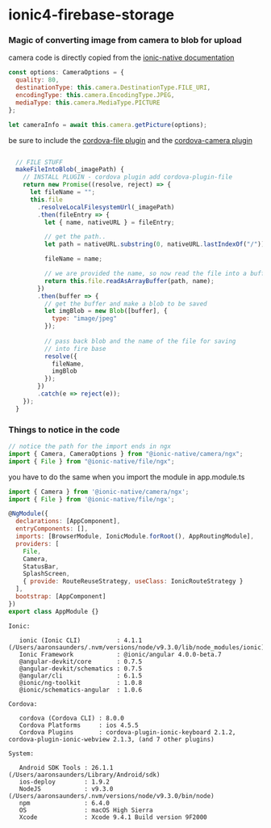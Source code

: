 # ionic4-firebase-storage


### Magic of converting image from camera to blob for upload

camera code is directly copied from the [ionic-native documentation](https://ionicframework.com/docs/native/)

```javascript
const options: CameraOptions = {
  quality: 80,
  destinationType: this.camera.DestinationType.FILE_URI,
  encodingType: this.camera.EncodingType.JPEG,
  mediaType: this.camera.MediaType.PICTURE
};

let cameraInfo = await this.camera.getPicture(options);
```

be sure to include the [cordova-file plugin](https://ionicframework.com/docs/native/file/) and the [cordova-camera plugin](https://ionicframework.com/docs/native/camera/)
```javascript

  // FILE STUFF
  makeFileIntoBlob(_imagePath) {
    // INSTALL PLUGIN - cordova plugin add cordova-plugin-file
    return new Promise((resolve, reject) => {
      let fileName = "";
      this.file
        .resolveLocalFilesystemUrl(_imagePath)
        .then(fileEntry => {
          let { name, nativeURL } = fileEntry;

          // get the path..
          let path = nativeURL.substring(0, nativeURL.lastIndexOf("/"));

          fileName = name;

          // we are provided the name, so now read the file into a buffer
          return this.file.readAsArrayBuffer(path, name);
        })
        .then(buffer => {
          // get the buffer and make a blob to be saved
          let imgBlob = new Blob([buffer], {
            type: "image/jpeg"
          });
          
          // pass back blob and the name of the file for saving
          // into fire base
          resolve({
            fileName,
            imgBlob
          });
        })
        .catch(e => reject(e));
    });
  }
```
  
### Things to notice in the code

```javascript
// notice the path for the import ends in ngx
import { Camera, CameraOptions } from "@ionic-native/camera/ngx";
import { File } from "@ionic-native/file/ngx";
```
you have to do the same when you import the module in app.module.ts

```javascript
import { Camera } from '@ionic-native/camera/ngx';
import { File } from '@ionic-native/file/ngx';

@NgModule({
  declarations: [AppComponent],
  entryComponents: [],
  imports: [BrowserModule, IonicModule.forRoot(), AppRoutingModule],
  providers: [
    File,
    Camera,
    StatusBar,
    SplashScreen,
    { provide: RouteReuseStrategy, useClass: IonicRouteStrategy }
  ],
  bootstrap: [AppComponent]
})
export class AppModule {}
```

```console
Ionic:

   ionic (Ionic CLI)          : 4.1.1 (/Users/aaronsaunders/.nvm/versions/node/v9.3.0/lib/node_modules/ionic)
   Ionic Framework            : @ionic/angular 4.0.0-beta.7
   @angular-devkit/core       : 0.7.5
   @angular-devkit/schematics : 0.7.5
   @angular/cli               : 6.1.5
   @ionic/ng-toolkit          : 1.0.8
   @ionic/schematics-angular  : 1.0.6

Cordova:

   cordova (Cordova CLI) : 8.0.0
   Cordova Platforms     : ios 4.5.5
   Cordova Plugins       : cordova-plugin-ionic-keyboard 2.1.2, cordova-plugin-ionic-webview 2.1.3, (and 7 other plugins)

System:

   Android SDK Tools : 26.1.1 (/Users/aaronsaunders/Library/Android/sdk)
   ios-deploy        : 1.9.2
   NodeJS            : v9.3.0 (/Users/aaronsaunders/.nvm/versions/node/v9.3.0/bin/node)
   npm               : 6.4.0
   OS                : macOS High Sierra
   Xcode             : Xcode 9.4.1 Build version 9F2000
```
